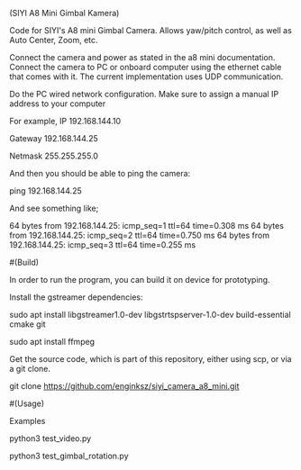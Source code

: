 (SIYI A8 Mini Gimbal Kamera)

Code for SIYI's A8 mini Gimbal Camera. Allows yaw/pitch control, as well as Auto Center, Zoom, etc.

Connect the camera and power as stated in the a8 mini documentation. 
Connect the camera to PC or onboard computer using the ethernet cable that comes with it. The current implementation uses UDP communication.

Do the PC wired network configuration. Make sure to assign a manual IP address to your computer

For example, IP 192.168.144.10

Gateway 192.168.144.25

Netmask 255.255.255.0

And then you should be able to ping the camera:

ping 192.168.144.25

And see something like;

64 bytes from 192.168.144.25: icmp_seq=1 ttl=64 time=0.308 ms
64 bytes from 192.168.144.25: icmp_seq=2 ttl=64 time=0.750 ms
64 bytes from 192.168.144.25: icmp_seq=3 ttl=64 time=0.255 ms


#(Build)

In order to run the program, you can build it on device for prototyping.

Install the gstreamer dependencies:

sudo apt install libgstreamer1.0-dev libgstrtspserver-1.0-dev build-essential cmake git

sudo apt install ffmpeg


Get the source code, which is part of this repository, either using scp, or via a git clone.

git clone https://github.com/enginksz/siyi_camera_a8_mini.git

#(Usage)

Examples

python3 test_video.py

python3 test_gimbal_rotation.py
